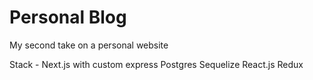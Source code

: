 # Personal Blog

My second take on a personal website

Stack -
Next.js with custom express
Postgres
Sequelize
React.js
Redux
